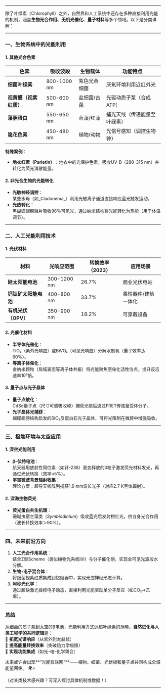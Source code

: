 
---

除了叶绿素（Chlorophyll）之外，自然界和人工系统中还存在多种直接利用光能的机制，涵盖**生物光合作用、无机光催化、量子材料**等多个领域。以下是分类详解：

---

### ​**一、生物系统中的光能利用**​

#### ​**1. 其他光合色素**​

|​**色素**​|吸收波段|生物载体|功能特点|
|---|---|---|---|
|​**细菌叶绿素**​|800-1000 nm|紫色光合细菌|厌氧环境利用近红外光|
|​**视黄醛（视紫红质）​**​|500-600 nm|盐细菌/古菌|光驱动质子泵（合成ATP）|
|​**藻胆蛋白**​|550-650 nm|蓝藻/红藻|捕光天线（传递能量至叶绿素）|
|​**隐花色素**​|450-480 nm|植物/动物|光信号感知（调控生物钟）|

​**特殊案例**​：

- ​**地衣红素（Parietin）​**​：地衣中的光保护色素，吸收UV-B（280-315 nm）并转化为荧光消散能量。

#### ​**2. 非光合生物的光能转化**​

- ​**光敏神经调控**​：  
    某些水母（如_Cladonema_）利用光敏离子通道直接响应蓝光触发运动。
- ​**光热转化**​：  
    黑蝴蝶翅膀鳞片吸收98%可见光，通过纳米结构将光能转化为热能（用于体温调节）。

---

### ​**二、人工光能利用技术**​

#### ​**1. 光伏材料**​

|​**材料**​|光响应范围|转换效率（2023）|应用场景|
|---|---|---|---|
|​**硅太阳能电池**​|300-1200 nm|26.7%|商业光伏电站|
|​**钙钛矿太阳能电池**​|400-800 nm|33.7%|柔性器件/建筑一体化|
|​**有机光伏（OPV）​**​|350-900 nm|18.2%|可穿戴设备|

#### ​**2. 光催化材料**​

- ​**半导体光催化**​：  
    TiO₂（紫外光响应）或BiVO₄（可见光响应）分解水制氢（量子效率达60%）。
- ​**等离子体催化**​：  
    金纳米颗粒（局域表面等离子体共振）将光能聚焦至催化活性位点，提升反应速率10³倍。

#### ​**3. 量子点与光子晶体**​

- ​**量子点敏化**​：  
    CdSe量子点（尺寸可调吸收峰）捕获光能后通过FRET传递至受体分子。
- ​**光子晶体光捕获**​：  
    蝴蝶翅膀结构启发的SiO₂反蛋白石光子晶体，可将光限制在微腔中增强吸收。

---

### ​**三、极端环境与太空应用**​

#### ​**1. 深空光能利用**​

- ​**β-伏特电池**​：  
    航天器用放射性同位素（如钚-238）衰变释放的β粒子激发荧光材料发光，再通过光伏转换（效率≈5%）。
- ​**宇宙微波背景辐射收集**​：  
    理论方案：超导天线阵列捕获1.9 mm波长光子（对应2.7 K黑体辐射）。

#### ​**2. 深海生物荧光**​

- ​**荧光蛋白共生机理**​：  
    珊瑚虫宿主藻类（_Symbiodinium_）吸收蓝光后发射橙红光，供自身光合作用（波长转换效率＞90%）。

---

### ​**四、未来前沿方向**​

1. ​**人工光合作用系统**​：  
    结合Z型Scheme（类似植物光系统II/I）与分子催化剂，实现全可见光波段水分解。
2. ​**生物-电子混合体**​：  
    将细菌视紫红质集成到忆阻器中，实现光控神经形态计算。
3. ​**阿秒光化学**​：  
    通过超快激光操控电子动态，直接利用光能驱动单分子反应（如CO₂→乙烯）。

---

### ​**总结**​

从细菌的质子泵到太空的β电池，光能利用方式远超叶绿素的范畴。​**自然进化与人类工程学的共同逻辑**是：  
🔹 ​**拓宽光谱响应**​（从紫外到太赫兹）  
🔹 ​**提高能量转换效率**​（突破热力学极限）  
🔹 ​**实现功能集成**​（如光-电-化学耦合）

未来或许会出现**​“光能互联网”​**——植物、细菌、光伏板和量子点共同构成全域能量网络。 🌍⚡

（对某类技术感兴趣？可深入探讨具体机制或数据！）

---


